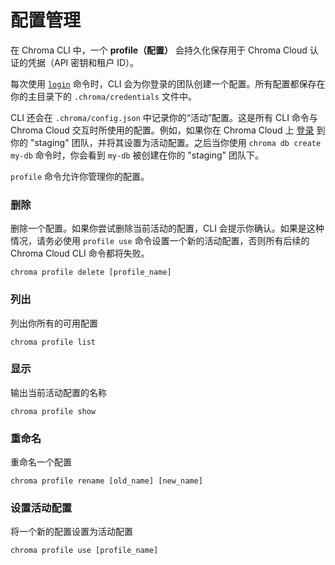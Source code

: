 # 配置管理

在 Chroma CLI 中，一个 **profile（配置）** 会持久化保存用于 Chroma Cloud 认证的凭据（API 密钥和租户 ID）。

每次使用 [`login`](./login) 命令时，CLI 会为你登录的团队创建一个配置。所有配置都保存在你的主目录下的 `.chroma/credentials` 文件中。

CLI 还会在 `.chroma/config.json` 中记录你的“活动”配置。这是所有 CLI 命令与 Chroma Cloud 交互时所使用的配置。例如，如果你在 Chroma Cloud 上 [登录](./login) 到你的 "staging" 团队，并将其设置为活动配置。之后当你使用 `chroma db create my-db` 命令时，你会看到 `my-db` 被创建在你的 "staging" 团队下。

`profile` 命令允许你管理你的配置。

### 删除

删除一个配置。如果你尝试删除当前活动的配置，CLI 会提示你确认。如果是这种情况，请务必使用 `profile use` 命令设置一个新的活动配置，否则所有后续的 Chroma Cloud CLI 命令都将失败。

```terminal
chroma profile delete [profile_name]
```

### 列出

列出你所有的可用配置

```terminal
chroma profile list
```

### 显示

输出当前活动配置的名称

```terminal
chroma profile show
```

### 重命名

重命名一个配置

```terminal
chroma profile rename [old_name] [new_name]
```

### 设置活动配置

将一个新的配置设置为活动配置

```terminal
chroma profile use [profile_name]
```